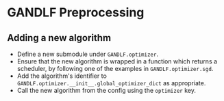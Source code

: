 # GANDLF Preprocessing

## Adding a new algorithm

- Define a new submodule under `GANDLF.optimizer`.
- Ensure that the new algorithm is wrapped in a function which returns a scheduler, by following one of the examples in `GANDLF.optimizer.sgd`.
- Add the algorithm's identifier to `GANDLF.optimizer.__init__.global_optimizer_dict` as appropriate.
- Call the new algorithm from the config using the `optimizer` key.